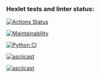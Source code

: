 ### Hexlet tests and linter status:
[![Actions Status](https://github.com/Ferliness/python-project-lvl1/workflows/hexlet-check/badge.svg)](https://github.com/Ferliness/python-project-lvl1/actions)


[![Maintainability](https://api.codeclimate.com/v1/badges/a99a88d28ad37a79dbf6/maintainability)](https://codeclimate.com/github/codeclimate/codeclimate/maintainability)

[![Python CI](https://github.com/Ferliness/python-project-lvl1/actions/workflows/pyci.yml/badge.svg)](https://github.com/Ferliness/python-project-lvl1/actions/workflows/pyci.yml)

[![asciicast](https://asciinema.org/a/502729.svg)](https://asciinema.org/a/502729)

[![asciicast](https://asciinema.org/a/3sTm7qxUGKJEueDdZS4NDUkz7.svg)](https://asciinema.org/a/3sTm7qxUGKJEueDdZS4NDUkz7)